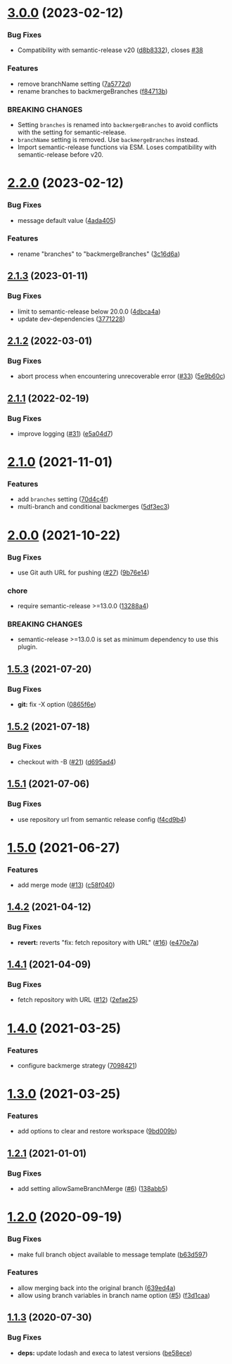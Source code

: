 # [3.0.0](https://github.com/saitho/semantic-release-backmerge/compare/v2.2.0...v3.0.0) (2023-02-12)


### Bug Fixes

* Compatibility with semantic-release v20 ([d8b8332](https://github.com/saitho/semantic-release-backmerge/commit/d8b8332e65556ee7f45411550015f4b8c1c25dcd)), closes [#38](https://github.com/saitho/semantic-release-backmerge/issues/38)


### Features

* remove branchName setting ([7a5772d](https://github.com/saitho/semantic-release-backmerge/commit/7a5772df627f3121d0d17a3920f0cc340c3b65f2))
* rename branches to backmergeBranches ([f84713b](https://github.com/saitho/semantic-release-backmerge/commit/f84713be8d7b2509c8af6b5cf783594b1221c016))


### BREAKING CHANGES

* Setting `branches` is renamed into `backmergeBranches` to avoid conflicts with the setting for semantic-release.
* `branchName` setting is removed. Use `backmergeBranches` instead.
* Import semantic-release functions via ESM. Loses compatibility with semantic-release before v20.

# [2.2.0](https://github.com/saitho/semantic-release-backmerge/compare/v2.1.3...v2.2.0) (2023-02-12)


### Bug Fixes

* message default value ([4ada405](https://github.com/saitho/semantic-release-backmerge/commit/4ada4059c2f98f0a5e40f533f546951eebf18b25))


### Features

* rename "branches" to "backmergeBranches" ([3c16d6a](https://github.com/saitho/semantic-release-backmerge/commit/3c16d6aa4c8a44356930bfade80b2d530c0ba0d4))

## [2.1.3](https://github.com/saitho/semantic-release-backmerge/compare/v2.1.2...v2.1.3) (2023-01-11)


### Bug Fixes

* limit to semantic-release below 20.0.0 ([4dbca4a](https://github.com/saitho/semantic-release-backmerge/commit/4dbca4a24b51c238ebc1ec613af656725e09739a))
* update dev-dependencies ([3771228](https://github.com/saitho/semantic-release-backmerge/commit/3771228bb856089682c70773784f175cdf4367d3))

## [2.1.2](https://github.com/saitho/semantic-release-backmerge/compare/v2.1.1...v2.1.2) (2022-03-01)


### Bug Fixes

* abort process when encountering unrecoverable error ([#33](https://github.com/saitho/semantic-release-backmerge/issues/33)) ([5e9b60c](https://github.com/saitho/semantic-release-backmerge/commit/5e9b60ccb23a2018d9c0699ea10a01e588c53f73))

## [2.1.1](https://github.com/saitho/semantic-release-backmerge/compare/v2.1.0...v2.1.1) (2022-02-19)


### Bug Fixes

* improve logging ([#31](https://github.com/saitho/semantic-release-backmerge/issues/31)) ([e5a04d7](https://github.com/saitho/semantic-release-backmerge/commit/e5a04d7d5f081f395c7994a434f04b7f7d6eba4e))

# [2.1.0](https://github.com/saitho/semantic-release-backmerge/compare/v2.0.0...v2.1.0) (2021-11-01)


### Features

* add `branches` setting ([70d4c4f](https://github.com/saitho/semantic-release-backmerge/commit/70d4c4fae2b3e7394dd66ee86afa9270c9ffa7e3))
* multi-branch and conditional backmerges ([5df3ec3](https://github.com/saitho/semantic-release-backmerge/commit/5df3ec389ba504e17e70059db6508b8b97cbb279))

# [2.0.0](https://github.com/saitho/semantic-release-backmerge/compare/v1.5.3...v2.0.0) (2021-10-22)


### Bug Fixes

* use Git auth URL for pushing ([#27](https://github.com/saitho/semantic-release-backmerge/issues/27)) ([9b76e14](https://github.com/saitho/semantic-release-backmerge/commit/9b76e14ed01068732230d0c1bca066da2761e5aa))


### chore

* require semantic-release >=13.0.0 ([13288a4](https://github.com/saitho/semantic-release-backmerge/commit/13288a405d820e4cbea536a297c7a173cc5f3719))


### BREAKING CHANGES

* semantic-release >=13.0.0 is set as minimum
dependency to use this plugin.

## [1.5.3](https://github.com/saitho/semantic-release-backmerge/compare/v1.5.2...v1.5.3) (2021-07-20)


### Bug Fixes

* **git:** fix -X option ([0865f6e](https://github.com/saitho/semantic-release-backmerge/commit/0865f6e3e659b4f7ff0fb07e4e0b7dc201824bd0))

## [1.5.2](https://github.com/saitho/semantic-release-backmerge/compare/v1.5.1...v1.5.2) (2021-07-18)


### Bug Fixes

* checkout with -B ([#21](https://github.com/saitho/semantic-release-backmerge/issues/21)) ([d695ad4](https://github.com/saitho/semantic-release-backmerge/commit/d695ad47cfae17793db8f5f489904417819a7e84))

## [1.5.1](https://github.com/saitho/semantic-release-backmerge/compare/v1.5.0...v1.5.1) (2021-07-06)


### Bug Fixes

* use repository url from semantic release config ([f4cd9b4](https://github.com/saitho/semantic-release-backmerge/commit/f4cd9b4a894d4d162d2babfc09299567e3f14896))

# [1.5.0](https://github.com/saitho/semantic-release-backmerge/compare/v1.4.2...v1.5.0) (2021-06-27)


### Features

* add merge mode ([#13](https://github.com/saitho/semantic-release-backmerge/issues/13)) ([c58f040](https://github.com/saitho/semantic-release-backmerge/commit/c58f0405829a224435383fc84dead29937cc4210))

## [1.4.2](https://github.com/saitho/semantic-release-backmerge/compare/v1.4.1...v1.4.2) (2021-04-12)


### Bug Fixes

* **revert:** reverts "fix: fetch repository with URL" ([#16](https://github.com/saitho/semantic-release-backmerge/issues/16)) ([e470e7a](https://github.com/saitho/semantic-release-backmerge/commit/e470e7a75b86e330d773eaa81d7870d901780208))

## [1.4.1](https://github.com/saitho/semantic-release-backmerge/compare/v1.4.0...v1.4.1) (2021-04-09)


### Bug Fixes

* fetch repository with URL ([#12](https://github.com/saitho/semantic-release-backmerge/issues/12)) ([2efae25](https://github.com/saitho/semantic-release-backmerge/commit/2efae257d431680bdcaf3cedaf85e1832e107ee0))

# [1.4.0](https://github.com/saitho/semantic-release-backmerge/compare/v1.3.0...v1.4.0) (2021-03-25)


### Features

* configure backmerge strategy ([7098421](https://github.com/saitho/semantic-release-backmerge/commit/709842180f3eb742d68984fb6b1725bcab10b55b))

# [1.3.0](https://github.com/saitho/semantic-release-backmerge/compare/v1.2.1...v1.3.0) (2021-03-25)


### Features

* add options to clear and restore workspace ([9bd009b](https://github.com/saitho/semantic-release-backmerge/commit/9bd009be3eaed6a36cba69df7a02487bbdafd7ba))

## [1.2.1](https://github.com/saitho/semantic-release-backmerge/compare/v1.2.0...v1.2.1) (2021-01-01)


### Bug Fixes

* add setting allowSameBranchMerge ([#6](https://github.com/saitho/semantic-release-backmerge/issues/6)) ([138abb5](https://github.com/saitho/semantic-release-backmerge/commit/138abb52e1f68e8fb98cfa7a96da9348a1eb0fa0))

# [1.2.0](https://github.com/saitho/semantic-release-backmerge/compare/v1.1.3...v1.2.0) (2020-09-19)


### Bug Fixes

* make full branch object available to message template ([b63d597](https://github.com/saitho/semantic-release-backmerge/commit/b63d5971d26753e21fc454be85c2c5a3202b43ee))


### Features

* allow merging back into the original branch ([639ed4a](https://github.com/saitho/semantic-release-backmerge/commit/639ed4a704c5f86f81f5170fa6271a68ad9e8215))
* allow using branch variables in branch name option ([#5](https://github.com/saitho/semantic-release-backmerge/issues/5)) ([f3d1caa](https://github.com/saitho/semantic-release-backmerge/commit/f3d1caad79618ca1e21259f526427dd8d041d179))

## [1.1.3](https://github.com/saitho/semantic-release-backmerge/compare/v1.1.2...v1.1.3) (2020-07-30)


### Bug Fixes

* **deps:** update lodash and execa to latest versions ([be58ece](https://github.com/saitho/semantic-release-backmerge/commit/be58ecea51216a24fb599967183056eb75938d55))
